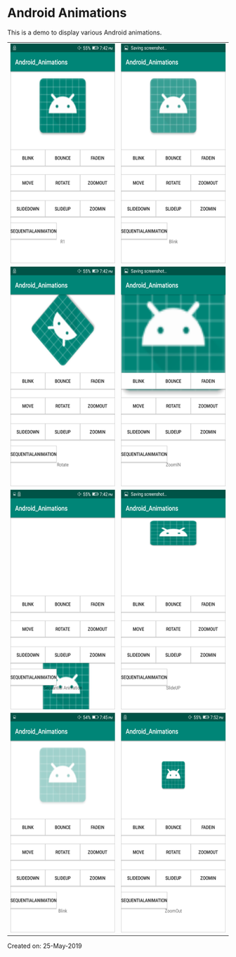 # Android Animations

This is a demo to display various Android animations.

<table border="0" padding="40">
	<tr>
		<td><img src="https://github.com/Kashyap-Nirmal/Android_App/blob/main/Apps/Android_Animations/22.Snap_Android_Animations/Screenshot_2019-05-25-19-42-15.png" height="500" width="400"></td>
		<td><img src="https://github.com/Kashyap-Nirmal/Android_App/blob/main/Apps/Android_Animations/22.Snap_Android_Animations/Screenshot_2019-05-25-19-42-17.png" height="500" width="400"></td>
	</tr>
	<tr>
		<td><img src="https://github.com/Kashyap-Nirmal/Android_App/blob/main/Apps/Android_Animations/22.Snap_Android_Animations/Screenshot_2019-05-25-19-42-25.png" height="500" width="400"></td>
		<td><img src="https://github.com/Kashyap-Nirmal/Android_App/blob/main/Apps/Android_Animations/22.Snap_Android_Animations/Screenshot_2019-05-25-19-42-28.png" height="500" width="400"></td>
	</tr>
	<tr>
		<td><img src="https://github.com/Kashyap-Nirmal/Android_App/blob/main/Apps/Android_Animations/22.Snap_Android_Animations/Screenshot_2019-05-25-19-42-36.png" height="500" width="400"></td>
		<td><img src="https://github.com/Kashyap-Nirmal/Android_App/blob/main/Apps/Android_Animations/22.Snap_Android_Animations/Screenshot_2019-05-25-19-42-44.png" height="500" width="400"></td>
	</tr>
	<tr>
		<td><img src="https://github.com/Kashyap-Nirmal/Android_App/blob/main/Apps/Android_Animations/22.Snap_Android_Animations/Screenshot_2019-05-25-19-45-18.png" height="500" width="400"></td>
		<td><img src="https://github.com/Kashyap-Nirmal/Android_App/blob/main/Apps/Android_Animations/22.Snap_Android_Animations/Screenshot_2019-05-25-19-52-19.png" height="500" width="400"></td>
	</tr>
</table>

Created on: 25-May-2019